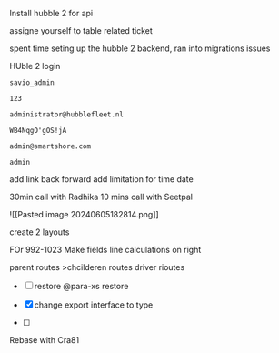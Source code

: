 Install hubble 2 for api

assigne yourself to table related ticket




spent time seting up the hubble 2 backend, 
ran into migrations issues



HUble 2 login
```
savio_admin
```
```
123
```


```
administrator@hubblefleet.nl
```

`WB4NqgO'gOS!jA`

```
admin@smartshore.com
```


`admin`

add link back forward 
add limitation for time date


30min call with Radhika
10 mins call with Seetpal


![[Pasted image 20240605182814.png]]


create 2 layouts

FOr 992-1023
Make fields line 
calculations on right

parent routes >chcilderen routes
driver rioutes

 - [ ] restore @para-xs restore

 - [x] change export interface  to  type 
 - [ ] 



Rebase with Cra81


